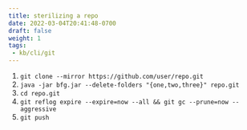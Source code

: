 ```yaml
---
title: sterilizing a repo
date: 2022-03-04T20:41:48-0700
draft: false
weight: 1
tags:
 - kb/cli/git
---
```


1.  `git clone --mirror https://github.com/user/repo.git`
2.  `java -jar bfg.jar --delete-folders "{one,two,three}" repo.git`
3.  `cd repo.git`
4.  `git reflog expire --expire=now --all && git gc --prune=now --aggressive`
5.  `git push`
